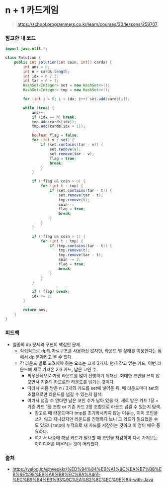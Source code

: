 # n + 1 카드게임

> https://school.programmers.co.kr/learn/courses/30/lessons/258707

### 참고한 내 코드

```java
import java.util.*;

class Solution {
    public int solution(int coin, int[] cards) {
        int ans = 0;
        int n = cards.length;
        int idx = n / 3;
        int tar = n + 1;
        HashSet<Integer> set = new HashSet<>();
        HashSet<Integer> tmp = new HashSet<>();

        for (int i = 0; i < idx; i++) set.add(cards[i]);

        while (true) {
            ans++;
            if (idx == n) break;
            tmp.add(cards[idx]);
            tmp.add(cards[idx + 1]);

            boolean flag = false;
            for (int v : set) {
                if (set.contains(tar - v)) {
                    set.remove(v);
                    set.remove(tar - v);
                    flag = true;
                    break;
                }
            }

            if (!flag && coin > 0) {
                for (int t : tmp) {
                    if (set.contains(tar - t)) {
                        set.remove(tar - t);
                        tmp.remove(t);
                        coin--;
                        flag = true;
                        break;
                    }
                }
            }

            if (!flag && coin > 1) {
                for (int t : tmp) {
                    if (tmp.contains(tar - t)) {
                        tmp.remove(t);
                        tmp.remove(tar - t);
                        coin -= 2;
                        flag = true;
                        break;
                    }
                }
            }

            if (!flag) break;
            idx += 2;
        }

        return ans;
    }
}
```

### 피드백

- 일종의 dp 문제와 구현의 핵심인 문제.
    - 직접적으로 dp의 자료구조를 사용하진 않지만, 라운드 별 상태를 이용한다는 점에서 dp 문제라고 볼 수 있다.
    - 각 라운드 별로 고려해야 하는 요소는 크게 3가지. 현재 갖고 있는 카드, 이번 라운드에 새로 가져온 2개 카드, 남은 코인 수.
        - 최우선적으로 가장 라운드를 많이 진행하기 위해선, 최대한 코인을 쓰지 않으면서 기존의 카드로만 라운드를 넘기는 것이다.
        - 따라서 처음 받은 n / 3개의 카드를 set에 넣어둔 뒤, 매 라운드마다 set의 조합으로만 라운드를 넘길 수 있는지 탐색.
        - 여기서 넘길 수 없다면 남은 코인 수가 남아 있을 때, 새로 받은 카드 1장 + 기존 카드 1장 조합 or 기존 카드 2장 조합으로 라운드 넘길 수 있는지 탐색.
            - 참고로 매 라운드마다 tmp를 초기화시키지 않는 이유는, 이미 코인을 쓰지 않고 지나갔지만 라운드를 진행하다 보니 그 카드가 필요했을 수도 있으니 tmp에 누적으로 새 카드를 저장하는 것이고
              이 점이 매우 중요하다.
            - 여기서 나중에 해당 카드가 필요할 때 코인을 차감하며 다시 가져오는 아이디어를 떠올리는 것이 어려웠다.

### 출처

- https://velog.io/@hyeokkr/%ED%94%84%EB%A1%9C%EA%B7%B8%EB%9E%98%EB%A8%B8%EC%8A%A4n1-%EC%B9%B4%EB%93%9C%EA%B2%8C%EC%9E%84-with-Java
